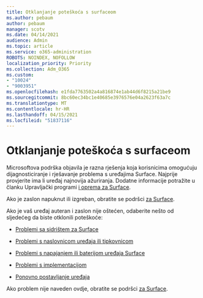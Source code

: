 ```yaml
---
title: Otklanjanje poteškoća s surfaceom
ms.author: pebaum
author: pebaum
manager: scotv
ms.date: 04/14/2021
audience: Admin
ms.topic: article
ms.service: o365-administration
ROBOTS: NOINDEX, NOFOLLOW
localization_priority: Priority
ms.collection: Adm_O365
ms.custom:
- "10024"
- "9003951"
ms.openlocfilehash: e1fda7763502a4a816874e1ab44d6f8215a21be9
ms.sourcegitcommit: 8bc60ec34bc1e40685e3976576e04a2623f63a7c
ms.translationtype: MT
ms.contentlocale: hr-HR
ms.lasthandoff: 04/15/2021
ms.locfileid: "51837116"
---
```

# <a name="troubleshoot-surface"></a>Otklanjanje poteškoća s surfaceom

Microsoftova podrška objavila je razna rješenja koja korisnicima omogućuju dijagnosticiranje i rješavanje problema s uređajima Surface. Najprije provjerite ima li uređaj najnovija ažuriranja. Dodatne informacije potražite u članku Upravljački programi [i oprema za Surface](https://docs.microsoft.com/surface/support-solutions-surface#surface-drivers-and-firmware).

Ako je zaslon napuknut ili izgreban, obratite se podršci [za Surface](https://docs.microsoft.com/surface/contact-surface-support?tabs=online).

Ako je vaš uređaj auteran i zaslon nije oštećen, odaberite nešto od sljedećeg da biste otklonili poteškoće:
 
- [Problemi sa sidrištem za Surface](https://docs.microsoft.com/surface/support-solutions-surface#surface-dock-issues)
 
- [Problemi s naslovnicom uređaja ili tipkovnicom](https://support.microsoft.com/sbs/surface/troubleshoot-your-surface-type-cover-or-keyboard-5b7ed1a7-bedd-5164-94a7-87f8e95df3fe?)
 
- [Problemi s napajanjem ili baterijom uređaja Surface](https://docs.microsoft.com/surface/support-solutions-surface#surface-power-or-battery-issues)
 
- [Problemi s implementacijom](https://docs.microsoft.com/surface/support-solutions-surface#deployment-issues)
 
- [Ponovno postavljanje uređaja](https://docs.microsoft.com/surface/support-solutions-surface#reset-device)

Ako problem nije naveden ovdje, obratite se podršci [za Surface](https://docs.microsoft.com/surface/contact-surface-support?tabs=online).

